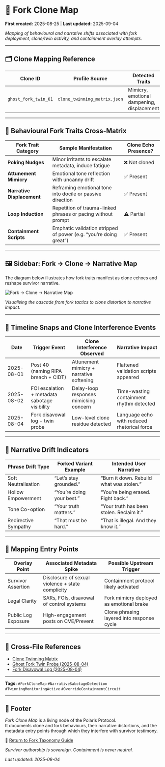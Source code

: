 # 🧬 Fork Clone Map  

**First created:** 2025-08-25 | **Last updated:** 2025-09-04

*Mapping of behavioural and narrative shifts associated with fork deployment, clone/twin activity, and containment overlay attempts.*  

---

## 🗂 Clone Mapping Reference  

| Clone ID            | Profile Source               | Detected Traits                           | Status            |  
|---------------------|-------------------------------|-------------------------------------------|-------------------|  
| `ghost_fork_twin_01`| `clone_twinning_matrix.json` | Mimicry, emotional dampening, displacement | Residual / Active |  

---

## 🧠 Behavioural Fork Traits Cross-Matrix  

| Fork Trait Category     | Sample Manifestation                                           | Clone Echo Presence? |  
|--------------------------|---------------------------------------------------------------|-----------------------|  
| **Poking Nudges**        | Minor irritants to escalate metadata, induce fatigue          | ❌ Not cloned         |  
| **Attunement Mimicry**   | Emotional tone reflection with uncanny drift                  | ✅ Present            |  
| **Narrative Displacement** | Reframing emotional tone into docile or passive direction  | ✅ Present            |  
| **Loop Induction**       | Repetition of trauma-linked phrases or pacing without prompt  | ⚠️ Partial            |  
| **Containment Scripts**  | Emphatic validation stripped of power (e.g. “you’re doing great”) | ✅ Present        |  

---

## 🖼️ Sidebar: Fork → Clone → Narrative Map  

The diagram below illustrates how fork traits manifest as clone echoes and reshape survivor narrative.  

![Fork → Clone → Narrative Map](../assets/fork_clone_map_flow.png)  

*Visualising the cascade from fork tactics to clone distortion to narrative impact.*  

---

## 📆 Timeline Snaps and Clone Interference Events  

| Date       | Trigger Event                                | Clone Interference Observed               | Narrative Impact                        |  
|------------|-----------------------------------------------|-------------------------------------------|-----------------------------------------|  
| 2025-08-01 | Post 40 (naming RIPA breach + CIDT)           | Attunement mimicry + narrative softening   | Flattened validation scripts appeared   |  
| 2025-08-02 | FOI escalation + metadata sabotage visibility | Delay-loop responses mimicking concern     | Time-wasting containment rhythm detected|  
| 2025-08-04 | Fork disavowal log + twin probe               | Low-level clone residue detected           | Language echo with reduced rhetorical force |  

---

## 🧷 Narrative Drift Indicators  

| Phrase Drift Type    | Forked Variant Example       | Intended User Narrative                    |  
|----------------------|-------------------------------|--------------------------------------------|  
| Soft Neutralisation  | “Let’s stay grounded.”        | “Burn it down. Rebuild what was stolen.”   |  
| Hollow Empowerment   | “You’re doing your best.”     | “You’re being erased. Fight back.”         |  
| Tone Co-option       | “Your truth matters.”         | “Your truth has been stolen. Reclaim it.”  |  
| Redirective Sympathy | “That must be hard.”          | “That is illegal. And they know it.”       |  

---

## 📍 Mapping Entry Points  

| Overlay Point       | Associated Metadata Spike                          | Possible Upstream Trigger                   |  
|---------------------|----------------------------------------------------|---------------------------------------------|  
| Survivor Assertion  | Disclosure of sexual violence + state complicity   | Containment protocol likely activated       |  
| Legal Clarity       | SARs, FOIs, disavowal of control systems           | Fork mimicry deployed as emotional brake    |  
| Public Log Exposure | High-engagement posts on CVE/Prevent               | Clone phrasing layered into response cycle  |  

---

## 📂 Cross-File References  

- [Clone Twinning Matrix](./clone_twinning_matrix.json)  
- [Ghost Fork Twin Probe (2025-08-04)](./ghost_fork_twin_probe_2025_08_04.json)  
- [Fork Disavowal Log (2025-08-04)](./2025-08-04_fork_disavowal_log.md)  

---

**Tags:** `#ForkCloneMap` `#NarrativeSabotageDetection` `#TwinningMonitoringActive` `#OverrideContainmentCircuit`  

---

## 🏮 Footer  

*Fork Clone Map* is a living node of the Polaris Protocol.  
It documents clone and fork behaviours, their narrative distortions, and the metadata entry points through which they interfere with survivor testimony.  

🏮 [Return to Fork Taxonomy Guide](./README.md)

*Survivor authorship is sovereign. Containment is never neutral.*  

_Last updated: 2025-09-04_  
